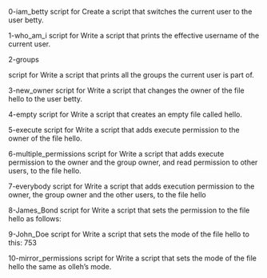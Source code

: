 0-iam_betty
script for Create a script that switches the current user to the user betty.

1-who_am_i
script for Write a script that prints the effective username of the current user.

2-groups

script for Write a script that prints all the groups the current user is part of.

3-new_owner
script for Write a script that changes the owner of the file hello to the user betty.

4-empty
script for Write a script that creates an empty file called hello.

5-execute
script for Write a script that adds execute permission to the owner of the file hello.

6-multiple_permissions
script for Write a script that adds execute permission to the owner and the group owner, and read permission to other users, to the file hello.

7-everybody
script for Write a script that adds execution permission to the owner, the group owner and the other users, to the file hello

8-James_Bond
script for Write a script that sets the permission to the file hello as follows:

9-John_Doe
script for Write a script that sets the mode of the file hello to this: 753

10-mirror_permissions
script for Write a script that sets the mode of the file hello the same as olleh’s mode.
